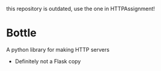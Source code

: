this repository is outdated, use the one in HTTPAssignment!

# Bottle
A python library for making HTTP servers
- Definitely not a Flask copy
